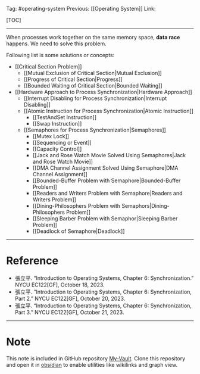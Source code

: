 Tag: #operating-system 
Previous: [[Operating System]]
Link: 

[TOC]

---

When processes work together on the same memory space, **data race** happens. We need to solve this problem.

Following list is some solutions or concepts:

- [[Critical Section Problem]]
	- [[Mutual Exclusion of Critical Section|Mutual Exclusion]]
	- [[Progress of Critical Section|Progress]]
	- [[Bounded Waiting of Critical Section|Bounded Waiting]]
- [[Hardware Approach to Process Synchronization|Hardware Approach]]
	- [[Interrupt Disabling for Process Synchronization|Interrupt Disabling]]
	- [[Atomic Instruction for Process Synchronization|Atomic Instruction]]
		- [[TestAndSet Instruction]]
		- [[Swap Instruction]]
	- [[Semaphores for Process Synchronization|Semaphores]]
		- [[Mutex Lock]]
		- [[Sequencing or Event]]
		- [[Capacity Control]]
		- [[Jack and Rose Watch Movie Solved Using Semaphores|Jack and Rose Watch Movie]]
		- [[DMA Channel Assignment Solved Using Semaphore|DMA Channel Assignment]]
		- [[Bounded-Buffer Problem with Semaphore|Bounded-Buffer Problem]]
		- [[Readers and Writers Problem with Semaphore|Readers and Writers Problem]]
		- [[Dining-Philosophers Problem with Semaphors|Dining-Philosophers Problem]]
		- [[Sleeping Barber Problem with Semaphor|Sleeping Barber Problem]]
		- [[Deadlock of Semaphore|Deadlock]]

---

# Reference

- 張立平. “Introduction to Operating Systems, Chapter 6: Synchronization.” NYCU EC122[GF], October 18, 2023.
- 張立平. “Introduction to Operating Systems, Chapter 6: Synchronization, Part 2.” NYCU EC122[GF], October 20, 2023.
- 張立平. “Introduction to Operating Systems, Chapter 6: Synchronization, Part 3.” NYCU EC122[GF], October 21, 2023.

---

# Note

This note is included in GitHub repository [My-Vault](https://github.com/LittleD3092/My-Vault.git). Clone this repository and open it in [obsidian](https://obsidian.md/) to enable utilities like wikilinks and graph view.